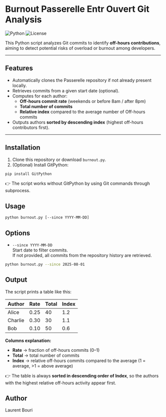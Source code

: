 # Burnout Passerelle Entr Ouvert Git Analysis

![Python](https://img.shields.io/badge/python-3.10%2B-blue)
![License](https://img.shields.io/badge/license-GPLv3-blue)

This Python script analyzes Git commits to identify **off-hours contributions**, aiming to detect potential risks of overload or burnout among developers.

---

## Features

- Automatically clones the Passerelle repository if not already present locally.
- Retrieves commits from a given start date (optional).
- Computes for each author:
  - **Off-hours commit rate** (weekends or before 8am / after 8pm)
  - **Total number of commits**
  - **Relative index** compared to the average number of Off-hours commits
- Outputs authors **sorted by descending index** (highest off-hours contributors first).

---

## Installation

1. Clone this repository or download `burnout.py`.
2. (Optional) Install GitPython:

```bash
pip install GitPython
```

👉 The script works without GitPython by using Git commands through subprocess.

## Usage

```bash
python burnout.py [--since YYYY-MM-DD]
```

## Options

- `--since YYYY-MM-DD`  
  Start date to filter commits.  
  If not provided, all commits from the repository history are retrieved.

```bash
python burnout.py --since 2025-08-01
```

## Output

The script prints a table like this:

| Author   | Rate  | Total | Index |
|----------|-------|-------|-------|
| Alice    | 0.25  | 40    | 1.2   |
| Charlie  | 0.30  | 30    | 1.1   |
| Bob      | 0.10  | 50    | 0.6   |

**Columns explanation:**
- **Rate** → fraction of off-hours commits (0–1)  
- **Total** → total number of commits
- **Index** → relative off-hours commits compared to the average (1 = average, >1 = above average)  

👉 The table is always **sorted in descending order of Index**, so the authors with the highest relative off-hours activity appear first.


## Author

Laurent Bouri
